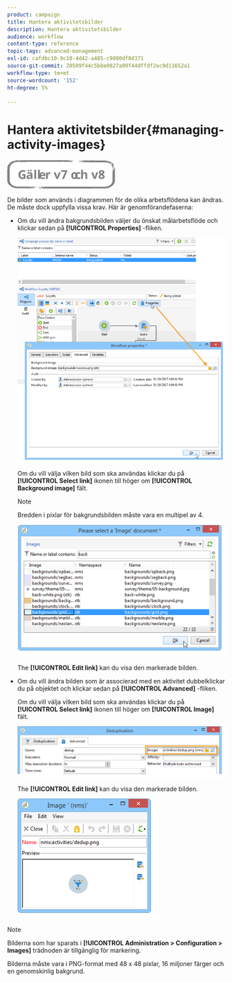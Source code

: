 ```yaml
---
product: campaign
title: Hantera aktivitetsbilder
description: Hantera aktivitetsbilder
audience: workflow
content-type: reference
topic-tags: advanced-management
exl-id: cafdbc10-9c10-4d42-a485-c9880df8d371
source-git-commit: 20509f44c5b8e0827a09f44dffdf2ec9d11652a1
workflow-type: tm+mt
source-wordcount: '152'
ht-degree: 5%

---
```


# Hantera aktivitetsbilder{#managing-activity-images}

![](../../assets/common.svg)

De bilder som används i diagrammen för de olika arbetsflödena kan ändras. De måste dock uppfylla vissa krav. Här är genomförandefaserna:

* Om du vill ändra bakgrundsbilden väljer du önskat målarbetsflöde och klickar sedan på **[!UICONTROL Properties]** -fliken.

   ![](assets/s_user_segmentation_properties_tab.png)

   Om du vill välja vilken bild som ska användas klickar du på **[!UICONTROL Select link]** ikonen till höger om **[!UICONTROL Background image]** fält.

   >[!NOTE]
   >
   >Bredden i pixlar för bakgrundsbilden måste vara en multipel av 4.

   ![](assets/s_user_segmentation_background_select.png)

   The **[!UICONTROL Edit link]** kan du visa den markerade bilden.

* Om du vill ändra bilden som är associerad med en aktivitet dubbelklickar du på objektet och klickar sedan på **[!UICONTROL Advanced]** -fliken.

   Om du vill välja vilken bild som ska användas klickar du på **[!UICONTROL Select link]** ikonen till höger om **[!UICONTROL Image]** fält.

   ![](assets/s_user_segmentation_activity_image.png)

   The **[!UICONTROL Edit link]** kan du visa den markerade bilden.

   ![](assets/s_user_segmentation_activity_image_select.png)

>[!NOTE]
>
>Bilderna som har sparats i **[!UICONTROL Administration > Configuration > Images]** trädnoden är tillgänglig för markering.
>  
>Bilderna måste vara i PNG-format med 48 x 48 pixlar, 16 miljoner färger och en genomskinlig bakgrund.
